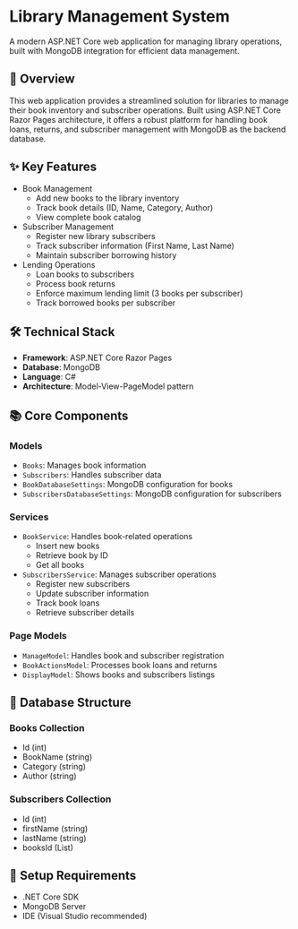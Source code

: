 # Library Management System
A modern ASP.NET Core web application for managing library operations, built with MongoDB integration for efficient data management.

## 🚀 Overview
This web application provides a streamlined solution for libraries to manage their book inventory and subscriber operations. Built using ASP.NET Core Razor Pages architecture, it offers a robust platform for handling book loans, returns, and subscriber management with MongoDB as the backend database.

## ✨ Key Features
- Book Management
  - Add new books to the library inventory
  - Track book details (ID, Name, Category, Author)
  - View complete book catalog
- Subscriber Management
  - Register new library subscribers
  - Track subscriber information (First Name, Last Name)
  - Maintain subscriber borrowing history
- Lending Operations
  - Loan books to subscribers
  - Process book returns
  - Enforce maximum lending limit (3 books per subscriber)
  - Track borrowed books per subscriber

## 🛠 Technical Stack
- **Framework**: ASP.NET Core Razor Pages
- **Database**: MongoDB
- **Language**: C#
- **Architecture**: Model-View-PageModel pattern

## 📚 Core Components

### Models
- `Books`: Manages book information
- `Subscribers`: Handles subscriber data
- `BookDatabaseSettings`: MongoDB configuration for books
- `SubscribersDatabaseSettings`: MongoDB configuration for subscribers

### Services
- `BookService`: Handles book-related operations
  - Insert new books
  - Retrieve book by ID
  - Get all books
- `SubscribersService`: Manages subscriber operations
  - Register new subscribers
  - Update subscriber information
  - Track book loans
  - Retrieve subscriber details

### Page Models
- `ManageModel`: Handles book and subscriber registration
- `BookActionsModel`: Processes book loans and returns
- `DisplayModel`: Shows books and subscribers listings

## 💾 Database Structure

### Books Collection
- Id (int)
- BookName (string)
- Category (string)
- Author (string)

### Subscribers Collection
- Id (int)
- firstName (string)
- lastName (string)
- booksId (List<int>)

## 🔧 Setup Requirements
- .NET Core SDK
- MongoDB Server
- IDE (Visual Studio recommended)
